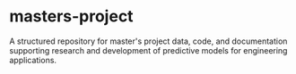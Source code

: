 # masters-project
A structured repository for master's project data, code, and documentation supporting research and development of predictive models for engineering applications.
